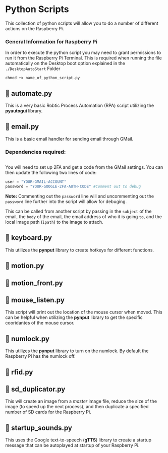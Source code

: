 # Python Scripts
This collection of python scripts will allow you to do a number of different actions on the Raspberry Pi.

### General Information for Raspberry Pi
In order to execute the python script you may need to grant permissions to run it from the Raspberry Pi Terminal. This is required when running the file automatically on the Desktop boot option explained in the `./DesktopAutoStart` Folder
```terminal
chmod +x name_of_python_script.py
```


## 🐍 automate.py
This is a very basic Robtic Process Automation (RPA) script utilizing the **pyautogui** library.

## 🐍 email.py
This is a basic email handler for sending email through GMail. 
### Dependencies required:
```

```
You will need to set up 2FA and get a code from the GMail settings. You can then update the following two lines of code:
```python
user = "YOUR-GMAIL-ACCOUNT"
password = "YOUR-GOOGLE-2FA-AUTH-CODE" #Comment out to debug
```
**Note:** Commenting out the `password` line will and uncommenting out the `password` line further into the script will allow for debuging.

This can be called from another script by passing in the `subject` of the email, the `body` of the email, the email address of who it is going `to`, and the local image path (`ipath`) to the image to attach.

## 🐍 keyboard.py
This utilizes the **pynput** library to create hotkeys for different functions.

## 🐍 motion.py

## 🐍 motion_front.py

## 🐍 mouse_listen.py
This script will print out the location of the mouse cursor when moved. This can be helpful when utilizing the **pynput** library to get the specific cooridantes of the mouse cursor.

## 🐍 numlock.py
This utilizes the **pynput** library to turn on the numlock. By default the Raspberry Pi has the numlock off.

## 🐍 rfid.py

## 🐍 sd_duplicator.py
This will create an image from a *master* image file, reduce the size of the image (to speed up the next process), and then duplicate a specified number  of SD cards for the Raspberry Pi.  

## 🐍 startup_sounds.py
This uses the Google text-to-speech (**gTTS**) library to create a startup message that can be autoplayed at startup of your Raspberry Pi.
